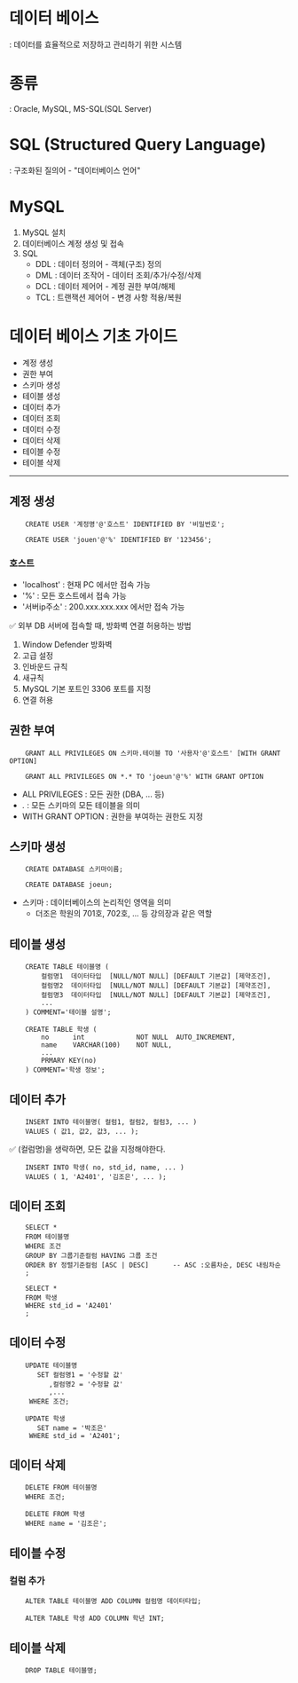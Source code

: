 # 데이터 베이스
: 데이터를 효율적으로 저장하고 관리하기 위한 시스템

# 종류
: Oracle, MySQL, MS-SQL(SQL Server)

# SQL (Structured Query Language)
: 구조화된 질의어  - "데이터베이스 언어"

# MySQL
1. MySQL 설치
2. 데이터베이스 계정 생성 및 접속
3. SQL 
    - DDL : 데이터 정의어 - 객체(구조) 정의
    - DML : 데이터 조작어 - 데이터 조회/추가/수정/삭제
    - DCL : 데이터 제어어 - 계정 권한 부여/해제
    - TCL : 트랜잭션 제어어 - 변경 사항 적용/복원


# 데이터 베이스 기초 가이드
- 계정 생성
- 권한 부여
- 스키마 생성
- 테이블 생성
- 데이터 추가
- 데이터 조회
- 데이터 수정
- 데이터 삭제
- 테이블 수정
- 테이블 삭제

---

## 계정 생성
```
    CREATE USER '계정명'@'호스트' IDENTIFIED BY '비밀번호';
```
```
    CREATE USER 'jouen'@'%' IDENTIFIED BY '123456';
```

### 호스트
- 'localhost'   : 현재 PC 에서만 접속 가능 
- '%'           : 모든 호스트에서 접속 가능
- '서버ip주소'   : 200.xxx.xxx.xxx 에서만 접속 가능


✅ 외부 DB 서버에 접속할 때, 방화벽 연결 허용하는 방법
1. Window Defender 방화벽
2. 고급 설정
3. 인바운드 규칙
4. 새규칙
5. MySQL 기본 포트인 3306 포트를 지정
6. 연결 허용 




## 권한 부여

```
    GRANT ALL PRIVILEGES ON 스키마.테이블 TO '사용자'@'호스트' [WITH GRANT OPTION]
```

```
    GRANT ALL PRIVILEGES ON *.* TO 'joeun'@'%' WITH GRANT OPTION
```

- ALL PRIVILEGES      : 모든 권한 (DBA, ... 등)
- *.*                : 모든 스키마의 모든 테이블을 의미
- WITH GRANT OPTION  : 권한을 부여하는 권한도 지정



## 스키마 생성

```
    CREATE DATABASE 스키마이름;
```

```
    CREATE DATABASE joeun;
```

- 스키마 : 데이터베이스의 논리적인 영역을 의미
    * 더조은 학원의 701호, 702호, ... 등 강의장과 같은 역할


## 테이블 생성

```
    CREATE TABLE 테이블명 (
        컬럼명1  데이터타입  [NULL/NOT NULL] [DEFAULT 기본값] [제약조건],
        컬럼명2  데이터타입  [NULL/NOT NULL] [DEFAULT 기본값] [제약조건],
        컬럼명3  데이터타입  [NULL/NOT NULL] [DEFAULT 기본값] [제약조건],
        ...
    ) COMMENT='테이블 설명';
```

```
    CREATE TABLE 학생 (
        no      int             NOT NULL  AUTO_INCREMENT,
        name    VARCHAR(100)    NOT NULL,
        ...
        PRMARY KEY(no)
    ) COMMENT='학생 정보';
```



## 데이터 추가

```
    INSERT INTO 테이블명( 컬럼1, 컬럼2, 컬럼3, ... )
    VALUES ( 값1, 값2, 값3, ... );
```
✅ (컬럼명)을 생략하면, 모든 값을 지정해야한다.

```
    INSERT INTO 학생( no, std_id, name, ... )
    VALUES ( 1, 'A2401', '김조은', ... );
```

## 데이터 조회
```
    SELECT *
    FROM 테이블명
    WHERE 조건
    GROUP BY 그룹기준컬럼 HAVING 그룹 조건  
    ORDER BY 정렬기준컬럼 [ASC | DESC]      -- ASC :오름차순, DESC 내림차순
    ;
```

```
    SELECT *
    FROM 학생
    WHERE std_id = 'A2401'
    ;
```

## 데이터 수정
```
    UPDATE 테이블명
       SET 컬럼명1 = '수정할 값'
          ,컬럼명2 = '수정할 값'
          ,...
     WHERE 조건;
```
```
    UPDATE 학생
       SET name = '박조은'
     WHERE std_id = 'A2401';
```


## 데이터 삭제
```
    DELETE FROM 테이블명
    WHERE 조건;
```

```
    DELETE FROM 학생
    WHERE name = '김조은';
```

## 테이블 수정
### 컬럼 추가
```
    ALTER TABLE 테이블명 ADD COLUMN 컬럼명 데이터타입;
```

```
    ALTER TABLE 학생 ADD COLUMN 학년 INT;
```


## 테이블 삭제
```
    DROP TABLE 테이블명;
```

